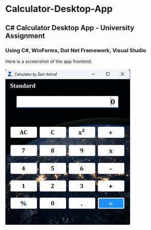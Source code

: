 # Calculator-Desktop-App
## C# Calculator Desktop App - University Assignment
### Using C#, WinForms, Dot Net Framework, Visual Studio<br>

Here is a screenshot of the app frontend. <br> <br>
![Calculator Image](Assets/Calculator%20Image.png)
